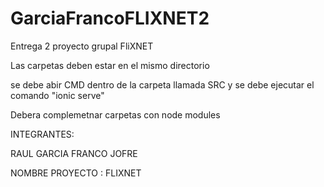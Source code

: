 # GarciaFrancoFLIXNET2
Entrega 2 proyecto grupal FliXNET 

Las carpetas deben estar en el mismo directorio

se debe abir CMD dentro de la carpeta llamada SRC y se debe ejecutar el comando  "ionic  serve"

Debera complemetnar carpetas con node modules 


INTEGRANTES:

RAUL GARCIA 
FRANCO JOFRE

NOMBRE PROYECTO : FLIXNET
